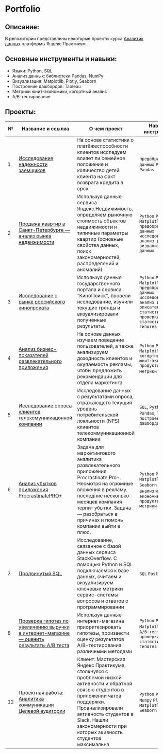 # Portfolio

## Описание:
В репозитории представлены некоторые проекты курса [Аналитик данных](https://praktikum.yandex.ru/data-analyst/)  платформы Яндекс Практикум.

## Основные инструменты и навыки:
- Языки: Python, SQL
- Анализ данных: библиотеки Pandas, NumPy
- Визуализация: Matplotlib, Plotly, Seaborn
- Построение дашбордов: Tableau
- Метрики юнит-экономики, когортный анализ
- А/В-тестирование



## Проекты:
| №| Название и ссылка | О чем проект                                                     | Навыки и инструменты           |  
|-----------|-------------------|------------------------------------------------------------------|-----------------------------------|            
|1              |[Исследование надежности заемщиков](https://github.com/Julia-Panova/Portfolio/tree/7b93e4bb219ae659383e33f38f0107468ef37f83/banking%20data%20analysis)|На основе статистики о платёжеспособности клиентов исследуем влияет ли семейное положение и количество детей клиента на факт возврата кредита в срок|`предобработка данных` `Python` `Pandas`|
|2              |[Продажа квартир в Санкт-Петербурге — анализ рынка недвижимости](https://github.com/Julia-Panova/Portfolio/tree/7b93e4bb219ae659383e33f38f0107468ef37f83/real%20estate%20market)|Используя данные сервиса Яндекс.Недвижимость, определяем рыночную стоимость объектов недвижимости и типичные параметры квартир (основные свойства данных, поиск закономерностей, распределений и аномалий)|`Python` `Pandas` `Matplotlib` `предобработка данных` `исследовательский анализ данных` `визуализация данных`|
|3              | [Исследование о рынке российского кинопроката](https://github.com/Julia-Panova/Portfolio/tree/7b93e4bb219ae659383e33f38f0107468ef37f83/film%20distribution%20market)|Используя данные государственного портала и сервиса “КиноПоиск”, провели исследование, изучили текущие тренды и визуализировали полученные результаты.|`Python` `Pandas` `Matplotlib` `предобработка данных` `исследовательский анализ данных` `описательная статистика` `проверка статистических гипотез`|
|4              |[Анализ бизнес-показателей развлекательного приложения](https://github.com/Julia-Panova/Portfolio/tree/7b93e4bb219ae659383e33f38f0107468ef37f83/business%20indicators)|На основе данных изучаем поведение пользователей, а также анализируем доходность клиентов и окупаемость рекламы, чтобы предложить рекомендации для отдела маркетинга|`Python` `Pandas` `Matplotlib` `когортный анализ` `юнит-экономика` `продуктовые метрики` `Seaborn`|
|5             |[Исследование опроса клиентов телекомунникацонной компании](https://public.tableau.com/app/profile/julia3616/viz/yp_16722938062050/Dashboard1)|Исследование данных с результатами опроса, отражающего текущий уровень потребительской лояльности (NPS) клиентов телекоммуникационной компании | `SQL`, `Python`, `Pandas`, `Tableau`, `построение дашбордов` |
|6             | [Анализ убытков приложения ProcrastinatePRO+](https://github.com/Julia-Panova/Portfolio/tree/7b93e4bb219ae659383e33f38f0107468ef37f83/business%20indicators)|Задача для маркетингового аналитика развлекательного приложения Procrastinate Pro+. Несмотря на огромные вложения в рекламу, последние несколько месяцев компания терпит убытки. Задача — разобраться в причинах и помочь компании выйти в плюс.|`Python` `Pandas` `Matplotlib` `Seaborn` `когортный анализ` `юнит-экономика` `продуктовые метрики`|
|7              |[Продвинутый SQL](https://github.com/Julia-Panova/Portfolio/tree/7b93e4bb219ae659383e33f38f0107468ef37f83/sql)|Исследование, связанное с базой данных сервиса StackOverflow. С помощью Python и SQL подключаемся к базе данных, считаем и визуализируем ключевые метрики сервис-системы вопросов и ответов о программировании|`SQL` `PostgreSQL`|
|8              |[ Проверка гипотез по увеличению выручки в интернет-магазине — оценить результаты A/B теста](https://github.com/Julia-Panova/Portfolio/tree/7b93e4bb219ae659383e33f38f0107468ef37f83/AB-test)| Используя данные интернет-магазина приоритезировать гипотезы, произвести оценку результатов A/B-тестирования различными методами |`Python` `Pandas` `Matplotlib` `SciPy` `A/B-тестирование` `проверка статистических гипотез`|
|12             |Проектная работа: [Аналитика коммуникации Целевой аудитории](https://github.com/Julia-Panova/Portfolio/tree/f9ca852f06e724cc85cd053f2ad64b5afce901de/target%20audience%20analytics)  |Клиент: Мастерская Яндекс Практикума, столкнулся с проблемой низкой активности и обратной связью студентов в приложении чатов поддержки. Проанализировали активность студентов в Slack. Нашли закономерности при которых акивность студентов максимальна|`Python` `Pandas` `Numpy` `Plotly` `Matplotlib` `Seaborn`|
